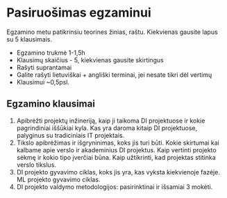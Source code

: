 # Pasiruošimas egzaminui

Egzamino metu patikrinsiu teorines žinias, raštu. Kiekvienas gausite lapus su 5 klausimais.

* Egzamino trukmė 1-1,5h
* Klausimų skaičius - 5, kiekvienas gausite skirtingus
* Rašyti suprantamai
* Galite rašyti lietuviškai + angliški terminai, jei nesate tikri dėl vertimų
* Klausimui ~0,5psl.

## Egzamino klausimai

1. Apibrėžti projektų inžineriją, kaip ji taikoma DI projektuose ir kokie pagrindiniai iššūkiai kyla. Kas yra daroma kitaip DI projektuose, palyginus su tradiciniais IT projektais.
2. Tikslo apibrėžimas ir išgryninimas, koks jis turi būti. Kokie skirtumai kai kalbame apie verslo ir akademinius DI projektus. Kaip vertinti projekto sėkmę ir kokio tipo įverčiai būna. Kaip užtikrinti, kad projektas stitinka verslo tikslus.
3. DI projekto gyvavimo ciklas, koks jis yra, kas vyksta kiekvienoje fazėje. ML projekto gyvavimo ciklas.
4. DI projekto valdymo metodologijos: pasirinktinai ir išsamiai 3 mokėti.
